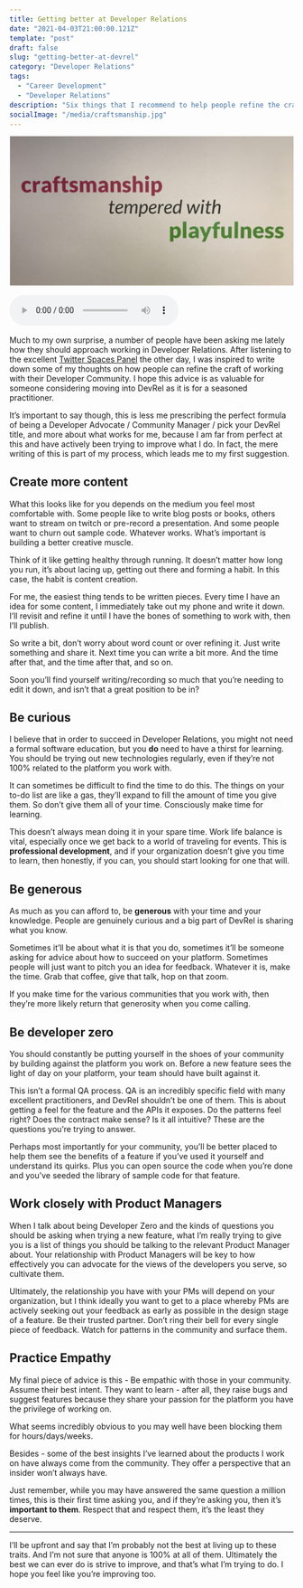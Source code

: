 ```yaml
---
title: Getting better at Developer Relations
date: "2021-04-03T21:00:00.121Z"
template: "post"
draft: false
slug: "getting-better-at-devrel"
category: "Developer Relations"
tags:
  - "Career Development"
  - "Developer Relations"
description: "Six things that I recommend to help people refine the craft of working with their Developer Community"
socialImage: "/media/craftsmanship.jpg"
---
```


![Craftsmanship tempered with playfulness](/media/craftsmanship.jpg)

<audio controls src="https://anchor.fm/s/57ec5b10/podcast/play/31959282/https%3A%2F%2Fd3ctxlq1ktw2nl.cloudfront.net%2Fstaging%2F2021-04-26%2F9a4dede736592986fb47461dfeeec15d.m4a" preload="metadata" onplay="logPlay('getting-better-at-devrel')"></audio>

Much to my own surprise, a number of people have been asking me lately how they should approach working in Developer Relations. After listening to the excellent [Twitter Spaces Panel](https://youtu.be/_q_bWATVJTg) the other day, I was inspired to write down some of my thoughts on how people can refine the craft of working with their Developer Community. I hope this advice is as valuable for someone considering moving into DevRel as it is for a seasoned practitioner.  

It’s important to say though, this is less me prescribing the perfect formula of being a Developer Advocate / Community Manager / pick your DevRel title, and more about what works for me, because I am far from perfect at this and have actively been trying to improve what I do. In fact, the mere writing of this is part of my process, which leads me to my first suggestion.

## Create more content

What this looks like for you depends on the medium you feel most comfortable with. Some people like to write blog posts or books, others want to stream on twitch or pre-record a presentation. And some people want to churn out sample code. Whatever works. What’s important is building a better creative muscle.

Think of it like getting healthy through running. It doesn’t matter how long you run, it’s about lacing up, getting out there and forming a habit. In this case, the habit is content creation. 

For me, the easiest thing tends to be written pieces. Every time I have an idea for some content, I immediately take out my phone and write it down. I’ll revisit and refine it until I have the bones of something to work with, then I’ll publish.

So write a bit, don’t worry about word count or over refining it. Just write something and share it. Next time you can write a bit more. And the time after that, and the time after that, and so on. 

Soon you’ll find yourself writing/recording so much that you’re needing to edit it down, and isn’t that a great position to be in?

## Be curious
I believe that in order to succeed in Developer Relations, you might not need a formal software education, but you **do** need to have a thirst for learning. You should be trying out new technologies regularly, even if they’re not 100% related to the platform you work with.

It can sometimes be difficult to find the time to do this. The things on your to-do list are like a gas, they’ll expand to fill the amount of time you give them. So don’t give them all of your time. Consciously make time for learning.

This doesn’t always mean doing it in your spare time. Work life balance is vital, especially once we get back to a world of traveling for events. This is **professional development**, and if your organization doesn’t give you time to learn, then honestly, if you can, you should start looking for one that will.

## Be generous
As much as you can afford to, be **generous** with your time and your knowledge. People are genuinely curious and a big part of DevRel is sharing what you know.

Sometimes it’ll be about what it is that you do, sometimes it’ll be someone asking for advice about how to succeed on your platform. Sometimes people will just want to pitch you an idea for feedback. Whatever it is, make the time. Grab that coffee, give that talk, hop on that zoom.

If you make time for the various communities that you work with, then they’re more likely return that generosity when you come calling.

## Be developer zero
You should constantly be putting yourself in the shoes of your community by building against the platform you work on. Before a new feature sees the light of day on your platform, your team should have built against it.

This isn’t a formal QA process. QA is an incredibly specific field with many excellent practitioners, and DevRel shouldn’t be one of them. This is about getting a feel for the feature and the APIs it exposes. Do the patterns feel right? Does the contract make sense? Is it all intuitive? These are the questions you’re trying to answer.

Perhaps most importantly for your community, you’ll be better placed to help them see the benefits of a feature if you’ve used it yourself and understand its quirks. Plus you can open source the code when you’re done and you’ve seeded the library of sample code for that feature.

## Work closely with Product Managers

When I talk about being Developer Zero and the kinds of questions you should be asking when trying a new feature, what I’m really trying to give you is a list of things you should be talking to the relevant Product Manager about. Your relationship with Product Managers will be key to how effectively you can advocate for the views of the developers you serve, so cultivate them. 

Ultimately, the relationship you have with your PMs will depend on your organization, but I think ideally you want to get to a place whereby PMs are actively seeking out your feedback as early as possible in the design stage of a feature. Be their trusted partner. Don’t ring their bell for every single piece of feedback. Watch for patterns in the community and surface them. 

## Practice Empathy
My final piece of advice is this - Be empathic with those in your community. Assume their best intent. They want to learn - after all, they raise bugs and suggest features because they share your passion for the platform you have the privilege of working on.

What seems incredibly obvious to you may well have been blocking them for hours/days/weeks.

Besides - some of the best insights I’ve learned about the products I work on have always come from the community. They offer a perspective that an insider won’t always have.

Just remember, while you may have answered the same question a million times, this is their first time asking you, and if they’re asking you, then it’s **important to them**. Respect that and respect them, it’s the least they deserve.

<hr/>

I’ll be upfront and say that I’m probably not the best at living up to these traits. And I’m not sure that anyone is 100% at all of them. Ultimately the best we can ever do is strive to improve, and that’s what I’m trying to do. I hope you feel like you’re improving too. 